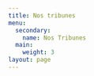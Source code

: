 ```yaml
---
title: Nos tribunes
menu:
  secondary:
    name: Nos Tribunes
  main:
    weight: 3
layout: page
---
```


